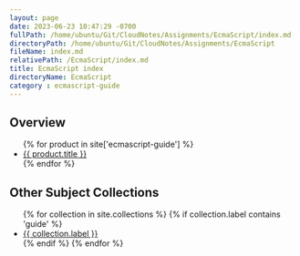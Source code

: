 ```yaml
---
layout: page
date: 2023-06-23 10:47:29 -0700
fullPath: /home/ubuntu/Git/CloudNotes/Assignments/EcmaScript/index.md
directoryPath: /home/ubuntu/Git/CloudNotes/Assignments/EcmaScript
fileName: index.md
relativePath: /EcmaScript/index.md
title: EcmaScript index
directoryName: EcmaScript
category : ecmascript-guide
---
```


## Overview

<section><ul>
{% for product in site['ecmascript-guide'] %}
<li><a href="{{ product.url }}">
    {{ product.title }}</a></li>
{% endfor %}
</ul></section>

## Other Subject Collections

<section><ul>
{% for collection in site.collections %}
    {% if collection.label contains 'guide' %}
<li><a href="{{ collection.label }}">
    {{ collection.label }}</a></li>
    {% endif %}
{% endfor %}
</ul></section>
